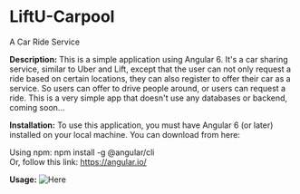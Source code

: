 # LiftU-Carpool
A Car Ride Service 

<strong>Description:</strong>
This is a simple application using Angular 6. It's a car sharing service, similar to Uber and Lift, except that the user can not only request a ride based on certain locations, they can also register to offer their car as a service. So users can offer to drive people around, or users can request a ride. This is a very simple app that doesn't use any databases or backend, coming soon...

<strong>Installation:</strong>
To use this application, you must have Angular 6 (or later) installed on your local machine. You can download from here: 

Using npm: npm install -g @angular/cli 
<br>
Or, follow this link:
https://angular.io/


<strong>Usage:</strong>
![Here](https://j.gifs.com/WLwwGn.gif)

